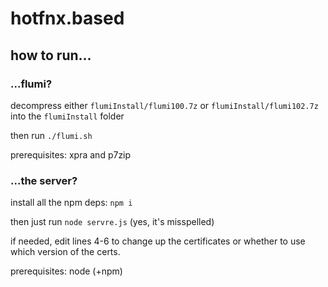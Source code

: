 # hotfnx.based
## how to run...
### ...flumi?
decompress either `flumiInstall/flumi100.7z` or `flumiInstall/flumi102.7z` into the `flumiInstall` folder

then run `./flumi.sh`

prerequisites: xpra and p7zip
### ...the server?
install all the npm deps: `npm i`

then just run `node servre.js` (yes, it's misspelled)

if needed, edit lines 4-6 to change up the certificates or whether to use which version of the certs.

prerequisites: node (+npm)